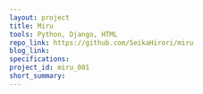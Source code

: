 ```yaml
---
layout: project
title: Miru 
tools: Python, Django, HTML
repo_link: https://github.com/SeikaHirori/miru 
blog_link: 
specifications: 
project_id: miru_001
short_summary: 
---
```


